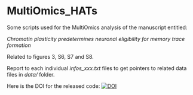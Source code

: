 # MultiOmics_HATs
Some scripts used for the MultiOmics analysis of the manuscript entitled:

_Chromatin plasticity predetermines neuronal eligibility for memory trace formation_

Related to figures 3, S6, S7 and S8.

Report to each individual _infos_xxx.txt_ files to get pointers to related data files in _data/_ folder.

Here is the DOI for the released code:
[![DOI](https://zenodo.org/badge/797124410.svg)](https://zenodo.org/doi/10.5281/zenodo.11125097)

